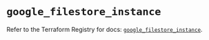 # `google_filestore_instance`

Refer to the Terraform Registry for docs: [`google_filestore_instance`](https://registry.terraform.io/providers/hashicorp/google-beta/6.45.0/docs/resources/google_filestore_instance).
